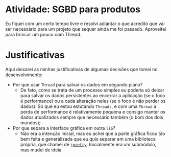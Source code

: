 # Atividade: SGBD para produtos

Eu fiquei com um certo tempo livre e resolvi adiantar o que acredito que vai ser necessário para um projeto que sequer ainda me foi passado. Aproveitei para brincar um pouco com Thread.

# Justificativas
Aqui deixarei as minhas justificativas de algumas decisões que tomei no desenvolvimento:

- Por que usar `Thread` para salvar os dados em segundo plano?
    - De fato, como se trata de um processo simples eu poderia só deixar para salvar os dados persistentes ao encerrar a aplicação (se o foco é performance) ou a cada alteração neles (se o foco é não perder os dados). Só que eu estou estutando `Threads`, e com uma `Thread` a perda de performance é relativamente pequena e consigo manter os dados atualizados sempre que necessário também (o bom dos dois mundos);
- Por que separa a interface gráfica em outra `lib`?
    - Não era a intenção inicial, mas eu achei que a parte gráfica ficou tão bem feita e generalizada que eu quis separar em uma biblioteca própria, que chamei de [`jpretty`](https://github.com/l-marcel/jpretty). Inicialmente era um submódulo, mas mudei de ideia.